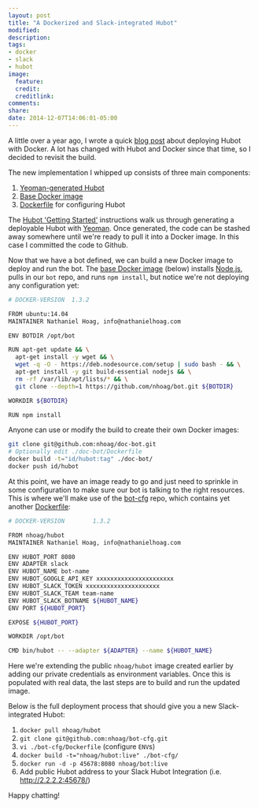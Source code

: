 ```yaml
---
layout: post
title: "A Dockerized and Slack-integrated Hubot"
modified:
description:
tags:
- docker
- slack
- hubot
image:
  feature:
  credit:
  creditlink:
comments:
share:
date: 2014-12-07T14:06:01-05:00
---
```


A little over a year ago, I wrote a quick [blog post](http://nathanielhoag.com/blog/2013/09/30/a-simple-docker-hosted-hubot/) about deploying Hubot with Docker. A lot has changed with Hubot and Docker since that time, so I decided to revisit the build.

The new implementation I whipped up consists of three main components:

1. [Yeoman-generated Hubot](https://github.com/nhoag/bot)
2. [Base Docker image](https://registry.hub.docker.com/u/nhoag/hubot/)
3. [Dockerfile](https://github.com/nhoag/bot-cfg) for configuring Hubot

The [Hubot 'Getting Started'](https://github.com/github/hubot/blob/7562e245eb5fe229fc861bfe870c6117ae36093f/docs/README.md) instructions walk us through generating a deployable Hubot with [Yeoman](http://yeoman.io/). Once generated, the code can be stashed away somewhere until we're ready to pull it into a Docker image. In this case I committed the code to Github.

Now that we have a bot defined, we can build a new Docker image to deploy and run the bot. The [base Docker image](https://github.com/nhoag/doc-bot/blob/277de8a21677fd167d808547eeae040c4d7ee1bc/Dockerfile) (below) installs [Node.js](http://nodejs.org/), pulls in our `bot` repo, and runs `npm install`, but notice we're not deploying any configuration yet:

```bash
# DOCKER-VERSION  1.3.2

FROM ubuntu:14.04
MAINTAINER Nathaniel Hoag, info@nathanielhoag.com

ENV BOTDIR /opt/bot

RUN apt-get update && \
  apt-get install -y wget && \
  wget -q -O - https://deb.nodesource.com/setup | sudo bash - && \
  apt-get install -y git build-essential nodejs && \
  rm -rf /var/lib/apt/lists/* && \
  git clone --depth=1 https://github.com/nhoag/bot.git ${BOTDIR}

WORKDIR ${BOTDIR}

RUN npm install
```

Anyone can use or modify the build to create their own Docker images:

```bash
git clone git@github.com:nhoag/doc-bot.git
# Optionally edit ./doc-bot/Dockerfile
docker build -t="id/hubot:tag" ./doc-bot/
docker push id/hubot
```

At this point, we have an image ready to go and just need to sprinkle in some configuration to make sure our bot is talking to the right resources. This is where we'll make use of the [bot-cfg](https://github.com/nhoag/bot-cfg) repo, which contains yet another [Dockerfile](https://github.com/nhoag/bot-cfg/blob/713820474f584587516d503fcb331de773a96c18/Dockerfile):

```bash
# DOCKER-VERSION        1.3.2

FROM nhoag/hubot
MAINTAINER Nathaniel Hoag, info@nathanielhoag.com

ENV HUBOT_PORT 8080
ENV ADAPTER slack
ENV HUBOT_NAME bot-name
ENV HUBOT_GOOGLE_API_KEY xxxxxxxxxxxxxxxxxxxxxx
ENV HUBOT_SLACK_TOKEN xxxxxxxxxxxxxxxxxxxxx
ENV HUBOT_SLACK_TEAM team-name
ENV HUBOT_SLACK_BOTNAME ${HUBOT_NAME}
ENV PORT ${HUBOT_PORT}

EXPOSE ${HUBOT_PORT}

WORKDIR /opt/bot

CMD bin/hubot -- --adapter ${ADAPTER} --name ${HUBOT_NAME}
```

Here we're extending the public `nhoag/hubot` image created earlier by adding our private credentials as environment variables. Once this is populated with real data, the last steps are to build and run the updated image.

Below is the full deployment process that should give you a new Slack-integrated Hubot:

1. `docker pull nhoag/hubot`
2. `git clone git@github.com:nhoag/bot-cfg.git`
3. `vi ./bot-cfg/Dockerfile` (configure `ENV`s)
4. `docker build -t="nhoag/hubot:live" ./bot-cfg/`
5. `docker run -d -p 45678:8080 nhoag/bot:live`
6. Add public Hubot address to your Slack Hubot Integration (i.e. http://2.2.2.2:45678/)

Happy chatting!
